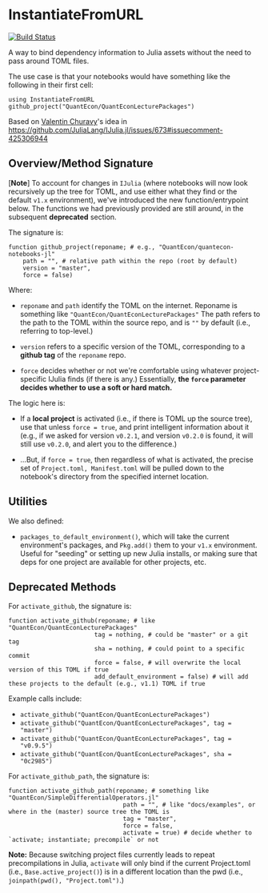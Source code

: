 # InstantiateFromURL

[![Build Status](https://travis-ci.com/QuantEcon/InstantiateFromURL.jl.svg?branch=master)](https://travis-ci.com/QuantEcon/InstantiateFromURL.jl)

A way to bind dependency information to Julia assets without the need to pass around TOML files.

The use case is that your notebooks would have something like the following in their first cell:

```
using InstantiateFromURL
github_project("QuantEcon/QuantEconLecturePackages")
```

Based on [Valentin Churavy](https://github.com/vchuravy)'s idea in https://github.com/JuliaLang/IJulia.jl/issues/673#issuecomment-425306944

## Overview/Method Signature

[**Note**] To account for changes in `IJulia` (where notebooks will now look recursively up the tree for TOML, and use either what they find or the default `v1.x` environment), we've introduced the new function/entrypoint below. The functions we had previously provided are still around, in the subsequent **deprecated** section. 

The signature is:

```
function github_project(reponame; # e.g., "QuantEcon/quantecon-notebooks-jl"
    path = "", # relative path within the repo (root by default)
    version = "master",
    force = false)
```

Where: 

* `reponame` and `path` identify the TOML on the internet. Reponame is something like `"QuantEcon/QuantEconLecturePackages"` The path refers to the path to the TOML within the source repo, and is `""` by default (i.e., referring to top-level.)

* `version` refers to a specific version of the TOML, corresponding to a **github tag** of the `reponame` repo.

* `force` decides whether or not we're comfortable using whatever project-specific IJulia finds (if there is any.) Essentially, **the `force` parameter decides whether to use a soft or hard match.**

The logic here is: 

* If a **local project** is activated (i.e., if there is TOML up the source tree), use that unless `force = true`, and print intelligent information about it (e.g., if we asked for version `v0.2.1`, and version `v0.2.0` is found, it will still use `v0.2.0`, and alert you to the difference.)

* ...But, if `force = true`, then regardless of what is activated, the precise set of `Project.toml, Manifest.toml` will be pulled down to the notebook's directory from the specified internet location. 

## Utilities

We also defined: 

* `packages_to_default_environment()`, which will take the current environment's packages, and `Pkg.add()` them to your `v1.x` environment. Useful for "seeding" or setting up new Julia installs, or making sure that deps for one project are available for other projects, etc.

## Deprecated Methods


For `activate_github`, the signature is:

```
function activate_github(reponame; # like "QuantEcon/QuantEconLecturePackages"
                        tag = nothing, # could be "master" or a git tag
                        sha = nothing, # could point to a specific commit
                        force = false, # will overwrite the local version of this TOML if true
                        add_default_environment = false) # will add these projects to the default (e.g., v1.1) TOML if true
```

Example calls include:

* `activate_github("QuantEcon/QuantEconLecturePackages")`
* `activate_github("QuantEcon/QuantEconLecturePackages", tag = "master")`
* `activate_github("QuantEcon/QuantEconLecturePackages", tag = "v0.9.5")`
* `activate_github("QuantEcon/QuantEconLecturePackages", sha = "0c2985")`

For `activate_github_path`, the signature is:

```
function activate_github_path(reponame; # something like "QuantEcon/SimpleDifferentialOperators.jl"
                                path = "", # like "docs/examples", or where in the (master) source tree the TOML is
                                tag = "master",
                                force = false,
                                activate = true) # decide whether to `activate; instantiate; precompile` or not
```

**Note:** Because switching project files currently leads to repeat precompilations in Julia, `activate` will only bind if the current Project.toml (i.e., `Base.active_project()`) is in a different location than the pwd (i.e., `joinpath(pwd(), "Project.toml")`.)
